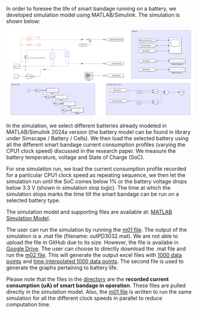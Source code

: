 In order to foresee the life of smart bandage running on a battery, we developed simulation model using MATLAB/Simulink. The simulation is shown below:

![Battery Simulation Model Screenshot][BS_Screenshot]

In the simulation, we select different batteries already modeled in MATLAB/Simulink 2024a version (the battery model can be found in library under Simscape / Battery / Cells). We then load the selected battery using all the different smart bandage current consumption profiles (varying the CPU1 clock speed) discussed in the research paper. We measure the battery temperature, voltage and State of Charge (SoC).

For one simulation run, we load the current consumption profile recorded for a particular CPU1 clock speed as repeating sequence, we then let the simulation run until the SoC comes below 1% or the battery voltage drops below 3.3 V (shown in simulation stop logic). The time at which the simulation stops marks the time till the smart bandage can be run on a selected battery type.  

The simulation model and supporting files are available at: [MATLAB Simulation Model](/Battery%20Simulation/MATLAB_Simulation).

The user can run the simulation by running the [m01 file](/Battery%20Simulation/MATLAB_Simulation/m01_LaunchSimul.m). The output of the simulation is a .mat file (filename: outPD3032.mat). We are not able to upload the file in GitHub due to its size. However, the file is availabe in [Google Drive](https://drive.google.com/file/d/1Nqu55oOnl0QuLhT_wvRSx1nfoSLC379Z/view?usp=sharing). The user can choose to directly download the .mat file and run the [m02 file](/Battery%20Simulation/MATLAB_Simulation/m02_DataConditioning.m). This will generate the output excel files with [1000 data points](/Battery%20Simulation/MATLAB_Simulation/BatterySimulationResults_PD3032_1000DP.xlsx) and [time interpolated 1000 data points](/Battery%20Simulation/MATLAB_Simulation/BatterySimulationResults_PD3032_1000DP_TimeInterpolation.xlsx). The second file is used to generate the graphs pertaining to battery life.

Please note that the files in the [directory](/Battery%20Simulation/MATLAB_Simulation/CurrentConsumptionProfile/) are the **recorded current consumption (uA) of smart bandage in operation**. These files are pulled directly in the simulation model. Also, the [m01 file](/Battery%20Simulation/MATLAB_Simulation/m01_LaunchSimul.m) is written to run the same simulation for all the different clock speeds in parallel to reduce computation time. 



[BS_Screenshot]: /Battery%20Simulation/BatterySimulationPicture.png
